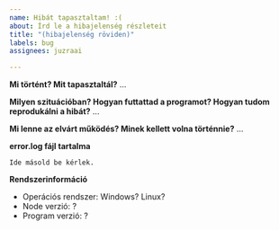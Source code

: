 ```yaml
---
name: Hibát tapasztaltam! :(
about: Írd le a hibajelenség részleteit
title: "(hibajelenség röviden)"
labels: bug
assignees: juzraai

---
```


**Mi történt? Mit tapasztaltál?**
...

**Milyen szituációban? Hogyan futtattad a programot? Hogyan tudom reprodukálni a hibát?**
...

**Mi lenne az elvárt működés? Minek kellett volna történnie?**
...

**error.log fájl tartalma**
```
Ide másold be kérlek.
```

**Rendszerinformáció**
 - Operációs rendszer: Windows? Linux?
 - Node verzió: ?
 - Program verzió: ?
